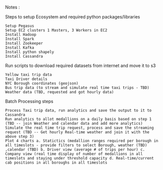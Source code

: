

Notes :

Steps to setup Ecosystem and required python packages/libraries

    Setup Pegasus
    Setup EC2 clusters 1 Masters, 3 Workers in EC2
    Install Hadoop
    Install Spark
    Install Zookeeper
    Install Kafka
    Install python shapely
    Install Cassandra

Run scripts to download required datasets from internet and move it to s3

    Yellow taxi trip data
    Taxi Driver details
    NYC Borough coordinates (geojson)
    Bus trip data (to stream and simulate real time taxi trips - TBD)
    Weather data (TBD, requested and got hourly data)

Batch Processing steps

    Process Taxi trip data, run analytics and save the output to it to Cassandra
    Run analytics to allot medallions on a daily basis based on step 1 (TBD -- join Weather and calendar data and add more analytics)
    Simulate the real time trip request, process and save the streaming request (TBD -- Get hourly Real-time weather and join it with the above step 3)
    Plot 4 charts a. Statictics (medallion ranges required per borough in all timeslots - provide filters to select Borough, weather (TBD) ,calendar (TBD) b. Driver view (average # of trips per hour) c. Company view (real time display of number of medallions in all timeslots and staying under threshold capacity d. Real-time/current cab positions in all boroughs in all timeslots

